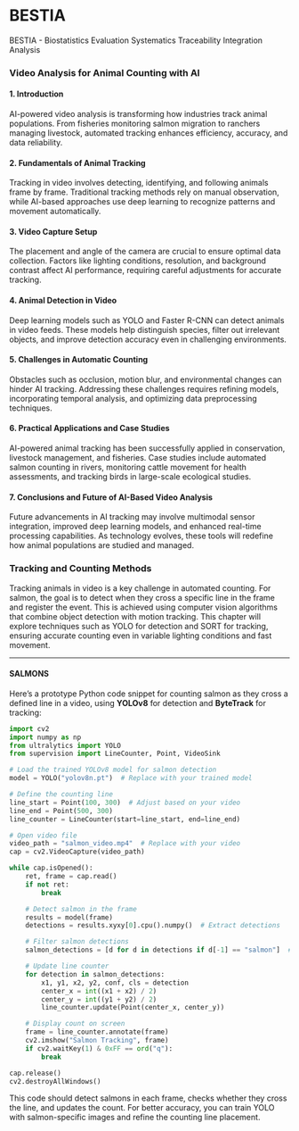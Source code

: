 # BESTIA
BESTIA - Biostatistics Evaluation Systematics Traceability Integration Analysis


### **Video Analysis for Animal Counting with AI** 


#### **1. Introduction**  
AI-powered video analysis is transforming how industries track animal populations. From fisheries monitoring salmon migration to ranchers managing livestock, automated tracking enhances efficiency, accuracy, and data reliability.

#### **2. Fundamentals of Animal Tracking**  
Tracking in video involves detecting, identifying, and following animals frame by frame. Traditional tracking methods rely on manual observation, while AI-based approaches use deep learning to recognize patterns and movement automatically.

#### **3. Video Capture Setup**  
The placement and angle of the camera are crucial to ensure optimal data collection. Factors like lighting conditions, resolution, and background contrast affect AI performance, requiring careful adjustments for accurate tracking.

#### **4. Animal Detection in Video**  
Deep learning models such as YOLO and Faster R-CNN can detect animals in video feeds. These models help distinguish species, filter out irrelevant objects, and improve detection accuracy even in challenging environments.

#### **5. Challenges in Automatic Counting**  
Obstacles such as occlusion, motion blur, and environmental changes can hinder AI tracking. Addressing these challenges requires refining models, incorporating temporal analysis, and optimizing data preprocessing techniques.

#### **6. Practical Applications and Case Studies**  
AI-powered animal tracking has been successfully applied in conservation, livestock management, and fisheries. Case studies include automated salmon counting in rivers, monitoring cattle movement for health assessments, and tracking birds in large-scale ecological studies.

#### **7. Conclusions and Future of AI-Based Video Analysis**  
Future advancements in AI tracking may involve multimodal sensor integration, improved deep learning models, and enhanced real-time processing capabilities. As technology evolves, these tools will redefine how animal populations are studied and managed.


### **Tracking and Counting Methods**  
Tracking animals in video is a key challenge in automated counting. For salmon, the goal is to detect when they cross a specific line in the frame and register the event. This is achieved using computer vision algorithms that combine object detection with motion tracking. This chapter will explore techniques such as YOLO for detection and SORT for tracking, ensuring accurate counting even in variable lighting conditions and fast movement.

---

#### SALMONS
Here’s a prototype Python code snippet for counting salmon as they cross a defined line in a video, using **YOLOv8** for detection and **ByteTrack** for tracking:

```python
import cv2
import numpy as np
from ultralytics import YOLO
from supervision import LineCounter, Point, VideoSink

# Load the trained YOLOv8 model for salmon detection
model = YOLO("yolov8n.pt")  # Replace with your trained model

# Define the counting line
line_start = Point(100, 300)  # Adjust based on your video
line_end = Point(500, 300)
line_counter = LineCounter(start=line_start, end=line_end)

# Open video file
video_path = "salmon_video.mp4"  # Replace with your video
cap = cv2.VideoCapture(video_path)

while cap.isOpened():
    ret, frame = cap.read()
    if not ret:
        break

    # Detect salmon in the frame
    results = model(frame)
    detections = results.xyxy[0].cpu().numpy()  # Extract detections

    # Filter salmon detections
    salmon_detections = [d for d in detections if d[-1] == "salmon"]  # Adjust based on class labels

    # Update line counter
    for detection in salmon_detections:
        x1, y1, x2, y2, conf, cls = detection
        center_x = int((x1 + x2) / 2)
        center_y = int((y1 + y2) / 2)
        line_counter.update(Point(center_x, center_y))

    # Display count on screen
    frame = line_counter.annotate(frame)
    cv2.imshow("Salmon Tracking", frame)
    if cv2.waitKey(1) & 0xFF == ord("q"):
        break

cap.release()
cv2.destroyAllWindows()
```

This code should detect salmons in each frame, checks whether they cross the line, and updates the count. For better accuracy, you can train YOLO with salmon-specific images and refine the counting line placement. 






